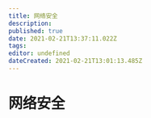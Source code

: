 ```yaml
---
title: 网络安全
description: 
published: true
date: 2021-02-21T13:37:11.022Z
tags: 
editor: undefined
dateCreated: 2021-02-21T13:01:13.485Z
---
```


# 网络安全